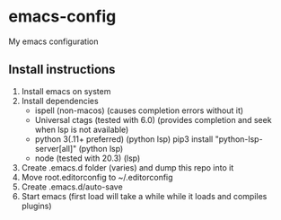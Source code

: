 # emacs-config
My emacs configuration

## Install instructions
1. Install emacs on system
2. Install dependencies
   - ispell (non-macos) (causes completion errors without it)
   - Universal ctags (tested with 6.0) (provides completion and seek when lsp is not available)
   - python 3(.11+ preferred) (python lsp) pip3 install "python-lsp-server[all]" (python lsp)
   - node (tested with 20.3) (lsp)
3. Create .emacs.d folder (varies) and dump this repo into it
4. Move root.editorconfig to ~/.editorconfig
5. Create .emacs.d/auto-save
6. Start emacs (first load will take a while while it loads and compiles plugins)
